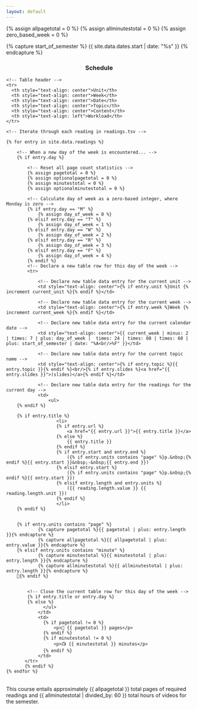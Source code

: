 ```yaml
---
layout: default
---
```


{% assign allpagetotal = 0 %}
{% assign allminutestotal = 0 %}
{% assign zero_based_week = 0 %}

{% capture start_of_semester %}
{{ site.data.dates.start | date: "%s" }}
{% endcapture %}

<!-- {% increment current_week %} -->
<!-- {% assign seconds_in_day = 86400 %} -->



<h3 style="text-align: center">Schedule</h3>

<table class="table table-striped"> 
  <tbody>
  
    <!-- Table header -->
    <tr>
      <th style="text-align: center">Unit</th>
      <th style="text-align: center">Week</th>
      <th style="text-align: center">Date</th>
      <th style="text-align: center">Topic</th>
      <th style="text-align: center">Content</th>
      <th style="text-align: left">Workload</th>
    </tr>
    
    <!-- Iterate through each reading in readings.tsv -->
    
    {% for entry in site.data.readings %}
    
        <!-- When a new day of the week is encountered... -->
        {% if entry.day %}
                            
            <!-- Reset all page count statistics -->
            {% assign pagetotal = 0 %}
            {% assign optionalpagetotal = 0 %}
            {% assign minutestotal = 0 %}
            {% assign optionalminutestotal = 0 %}
            
            <!-- Calculate day of week as a zero-based integer, where Monday is zero -->
            {% if entry.day == "M" %}
                {% assign day_of_week = 0 %}
            {% elsif entry.day == "T" %}            
                {% assign day_of_week = 1 %}
            {% elsif entry.day == "W" %}            
                {% assign day_of_week = 2 %}
            {% elsif entry.day == "R" %}            
                {% assign day_of_week = 3 %}
            {% elsif entry.day == "F" %}            
                {% assign day_of_week = 4 %}
            {% endif %}                                                                                                                        
	        <!-- Declare a new table row for this day of the week -->    
	        <tr>
	        
	            <!-- Declare new table data entry for the current unit -->
	            <td style="text-align: center">{% if entry.unit %}Unit {% increment current_unit %}{% endif %}</td>
	            
	            <!-- Declare new table data entry for the current week -->
	            <td style="text-align: center">{% if entry.week %}Week {% increment current_week %}{% endif %}</td>
	        
	            <!-- Declare new table data entry for the current calendar date -->
	            <td style="text-align: center">{{ current_week | minus: 2 | times: 7 | plus: day_of_week |  times: 24 | times: 60 | times: 60 | plus: start_of_semester | date: "%A<br/>%F" }}</td>
	            
	            <!-- Declare new table data entry for the current topic name -->
	            <td style="text-align: center">{% if entry.topic %}{{ entry.topic }}{% endif %}<br/>{% if entry.slides %}<a href="{{ entry.slides }}">(slides)</a>{% endif %}</td>
	        
	            <!-- Declare new table data entry for the readings for the current day -->
	            <td>
	                <ul>	        
        {% endif %}
        
        {% if entry.title %}
                       <li>
                       {% if entry.url %}
                           <a href="{{ entry.url }}">{{ entry.title }}</a>
                       {% else %}
                           {{ entry.title }} 
                       {% endif %} 
                       {% if entry.start and entry.end %}
                           ({% if entry.units contains "page" %}p.&nbsp;{% endif %}{{ entry.start }}&nbsp;-&nbsp;{{ entry.end }})
                       {% elsif entry.start %}
                           ({% if entry.units contains "page" %}p.&nbsp;{% endif %}{{ entry.start }})
                       {% elsif entry.length and entry.units %}
                           ({{ reading.length.value }} {{ reading.length.unit }})
                       {% endif %}
                       </li>
        {% endif %}
        
        
        {% if entry.units contains "page" %}
                {% capture pagetotal %}{{ pagetotal | plus: entry.length }}{% endcapture %}
                {% capture allpagetotal %}{{ allpagetotal | plus: entry.value }}{% endcapture %}
        {% elsif entry.units contains "minute" %}
                {% capture minutestotal %}{{ minutestotal | plus: entry.length }}{% endcapture %}
                {% capture allminutestotal %}{{ allminutestotal | plus: entry.length }}{% endcapture %}              
        {% endif %}
        
        
            <!-- Close the current table row for this day of the week -->    
            {% if entry.title or entry.day %}
            {% else %}
                  </ul>
                </td>
                <td>
			      {% if pagetotal != 0 %}
			          <p>📖 {{ pagetotal }} pages</p>
			      {% endif %}
			      {% if minutestotal != 0 %}
			          <p>📺 {{ minutestotal }} minutes</p>
			      {% endif %}
                </td>        
           </tr>
           {% endif %}
    {% endfor %}

  </tbody>
</table>

<p>This course entails approximately {{ allpagetotal }} total pages of required readings and {{ allminutestotal | divided_by: 60 }} total hours of videos for the semester.</p>
